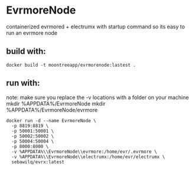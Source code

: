 # EvrmoreNode
containerized evrmored + electrumx with startup command so its easy to run an evrmore node

## build with:
```
docker build -t moontreeapp/evrmorenode:lastest .
```

## run with:
note: make sure you replace the -v locations with a folder on your machine
mkdir %APPDATA%/EvrmoreNode
mkdir %APPDATA%/EvrmoreNode/evrmore
```
docker run -d --name EvrmoreNode \
  -p 8819:8819 \
  -p 50001:50001 \
  -p 50002:50002 \
  -p 50004:50004 \
  -p 8000:8000 \
  -v %APPDATA%\\EvrmoreNode\\evrmore:/home/evr/.evrmore \
  -v %APPDATA%\\EvrmoreNode\\electrumx:/home/evr/electrumx \
  sebawilq/evrx:latest
```
